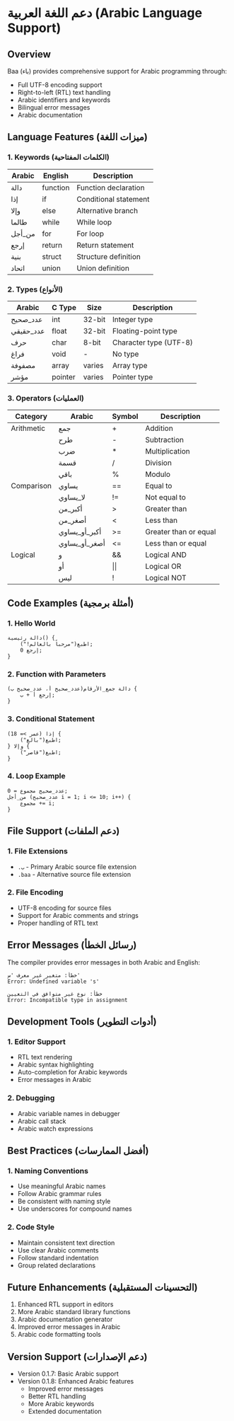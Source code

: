 # دعم اللغة العربية (Arabic Language Support)

## Overview
Baa (باء) provides comprehensive support for Arabic programming through:
- Full UTF-8 encoding support
- Right-to-left (RTL) text handling
- Arabic identifiers and keywords
- Bilingual error messages
- Arabic documentation

## Language Features (ميزات اللغة)

### 1. Keywords (الكلمات المفتاحية)
| Arabic | English | Description |
|--------|---------|-------------|
| دالة | function | Function declaration |
| إذا | if | Conditional statement |
| وإلا | else | Alternative branch |
| طالما | while | While loop |
| من_أجل | for | For loop |
| إرجع | return | Return statement |
| بنية | struct | Structure definition |
| اتحاد | union | Union definition |

### 2. Types (الأنواع)
| Arabic | C Type | Size | Description |
|--------|---------|------|-------------|
| عدد_صحيح | int | 32-bit | Integer type |
| عدد_حقيقي | float | 32-bit | Floating-point type |
| حرف | char | 8-bit | Character type (UTF-8) |
| فراغ | void | - | No type |
| مصفوفة | array | varies | Array type |
| مؤشر | pointer | varies | Pointer type |

### 3. Operators (العمليات)
| Category | Arabic | Symbol | Description |
|----------|---------|--------|-------------|
| Arithmetic | جمع | + | Addition |
| | طرح | - | Subtraction |
| | ضرب | * | Multiplication |
| | قسمة | / | Division |
| | باقي | % | Modulo |
| Comparison | يساوي | == | Equal to |
| | لا_يساوي | != | Not equal to |
| | أكبر_من | > | Greater than |
| | أصغر_من | < | Less than |
| | أكبر_أو_يساوي | >= | Greater than or equal |
| | أصغر_أو_يساوي | <= | Less than or equal |
| Logical | و | && | Logical AND |
| | أو | \|\| | Logical OR |
| | ليس | ! | Logical NOT |

## Code Examples (أمثلة برمجية)

### 1. Hello World
```baa
دالة رئيسية() {
    اطبع("مرحباً بالعالم!");
    إرجع 0;
}
```

### 2. Function with Parameters
```baa
دالة جمع_الأرقام(عدد_صحيح أ، عدد_صحيح ب) {
    إرجع أ + ب;
}
```

### 3. Conditional Statement
```baa
إذا (عمر >= 18) {
    اطبع("بالغ");
} وإلا {
    اطبع("قاصر");
}
```

### 4. Loop Example
```baa
عدد_صحيح مجموع = 0;
من_أجل (عدد_صحيح i = 1; i <= 10; i++) {
    مجموع += i;
}
```

## File Support (دعم الملفات)

### 1. File Extensions
- `.ب` - Primary Arabic source file extension
- `.baa` - Alternative source file extension

### 2. File Encoding
- UTF-8 encoding for source files
- Support for Arabic comments and strings
- Proper handling of RTL text

## Error Messages (رسائل الخطأ)
The compiler provides error messages in both Arabic and English:

```
خطأ: متغير غير معرف 'س'
Error: Undefined variable 's'

خطأ: نوع غير متوافق في التعيين
Error: Incompatible type in assignment
```

## Development Tools (أدوات التطوير)

### 1. Editor Support
- RTL text rendering
- Arabic syntax highlighting
- Auto-completion for Arabic keywords
- Error messages in Arabic

### 2. Debugging
- Arabic variable names in debugger
- Arabic call stack
- Arabic watch expressions

## Best Practices (أفضل الممارسات)

### 1. Naming Conventions
- Use meaningful Arabic names
- Follow Arabic grammar rules
- Be consistent with naming style
- Use underscores for compound names

### 2. Code Style
- Maintain consistent text direction
- Use clear Arabic comments
- Follow standard indentation
- Group related declarations

## Future Enhancements (التحسينات المستقبلية)
1. Enhanced RTL support in editors
2. More Arabic standard library functions
3. Arabic documentation generator
4. Improved error messages in Arabic
5. Arabic code formatting tools

## Version Support (دعم الإصدارات)
- Version 0.1.7: Basic Arabic support
- Version 0.1.8: Enhanced Arabic features
  - Improved error messages
  - Better RTL handling
  - More Arabic keywords
  - Extended documentation
